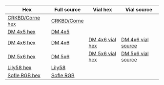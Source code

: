 | Hex           | Full source | Vial hex | Vial source |
| --------------| ----------- | ----------- | ----------- |
| [CRKBD/Corne hex](https://github.com/ergohaven/keymap_hub/tree/main/corne)| [CRKBD/Corne](https://github.com/ergohaven/qmk_firmware/tree/master/keyboards/crkbd/keymaps/eh) | 
| [DM 4x5 hex](https://github.com/ergohaven/keymap_hub/tree/main/dm-4x5)  | [DM 4x5](https://github.com/ergohaven/qmk_firmware/tree/master/keyboards/handwired/dactyl_manuform/4x5/keymaps/eh) |   
| [DM 4x6 hex](https://github.com/ergohaven/keymap_hub/tree/main/dm-4x6)| [DM 4x6](https://github.com/ergohaven/qmk_firmware/tree/master/keyboards/handwired/dactyl_manuform/4x6/keymaps/eh) | [DM 4x6 vial hex](https://github.com/ergohaven/keymap_hub/tree/main/dm-4x6/4x6-vial)| [DM 4x6 vial source](https://github.com/ergohaven/vial-qmk/tree/master/keyboards/handwired/dactyl_manuform/4x6/keymaps/eh) |
| [DM 5x6 hex](https://github.com/ergohaven/keymap_hub/tree/main/dm-5x6)| [DM 5x6](https://github.com/ergohaven/qmk_firmware/tree/master/keyboards/handwired/dactyl_manuform/5x6/keymaps/eh) | [DM 5x6 vial hex ](https://github.com/ergohaven/keymap_hub/tree/main/dm-5x6/5x6-vial)|[DM 5x6 vial source](https://github.com/ergohaven/vial-qmk/tree/master/keyboards/handwired/dactyl_manuform/5x6/keymaps/eh) |
| [Lily58 hex](https://github.com/ergohaven/keymap_hub/tree/main/lily58)| [Lily58](https://github.com/ergohaven/qmk_firmware/tree/master/keyboards/lily58/keymaps/eh) |
| [Sofle RGB hex](https://github.com/ergohaven/keymap_hub/tree/main/sofle)| [Sofle RGB](https://github.com/ergohaven/qmk_firmware/tree/master/keyboards/sofle/keymaps/ehrgb) |
